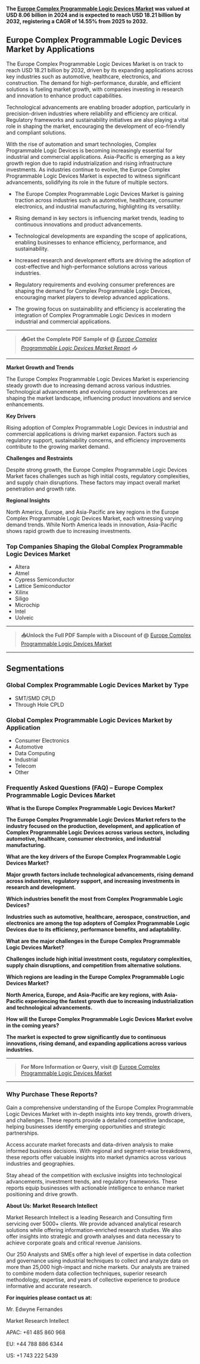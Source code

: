 <p><strong>The <a href="https://www.marketresearchintellect.com/download-sample/?rid=1041249&amp;utm_source=Pulse-April-Europe&amp;utm_medium=852">Europe Complex Programmable Logic Devices Market</a> was valued at USD 8.06 billion in 2024 and is expected to reach USD 18.21 billion by 2032, registering a CAGR of 14.55% from 2025 to 2032.</strong></p><h2>Europe Complex Programmable Logic Devices Market by Applications&nbsp;</h2><p><p>The Europe Complex Programmable Logic Devices Market is on track to reach USD 18.21 billion by 2032, driven by its expanding applications across key industries such as automotive, healthcare, electronics, and construction. The demand for high-performance, durable, and efficient solutions is fueling market growth, with companies investing in research and innovation to enhance product capabilities.</p><p>Technological advancements are enabling broader adoption, particularly in precision-driven industries where reliability and efficiency are critical. Regulatory frameworks and sustainability initiatives are also playing a vital role in shaping the market, encouraging the development of eco-friendly and compliant solutions.</p><p>With the rise of automation and smart technologies, Complex Programmable Logic Devices is becoming increasingly essential for industrial and commercial applications. Asia-Pacific is emerging as a key growth region due to rapid industrialization and rising infrastructure investments. As industries continue to evolve, the Europe Complex Programmable Logic Devices Market is expected to witness significant advancements, solidifying its role in the future of multiple sectors.</p></p><ul><li><p>The Europe Complex Programmable Logic Devices Market is gaining traction across industries such as automotive, healthcare, consumer electronics, and industrial manufacturing, highlighting its versatility.</p></li><li><p>Rising demand in key sectors is influencing market trends, leading to continuous innovations and product advancements.</p></li><li><p>Technological developments are expanding the scope of applications, enabling businesses to enhance efficiency, performance, and sustainability.</p></li><li><p>Increased research and development efforts are driving the adoption of cost-effective and high-performance solutions across various industries.</p></li><li><p>Regulatory requirements and evolving consumer preferences are shaping the demand for Complex Programmable Logic Devices, encouraging market players to develop advanced applications.</p></li><li><p>The growing focus on sustainability and efficiency is accelerating the integration of Complex Programmable Logic Devices in modern industrial and commercial applications.</p></li></ul><hr /><blockquote><p><strong><span class="font-[700]">📥Get the Complete PDF Sample of @ </span></strong><em><span class="font-[700]"><a href="https://www.marketresearchintellect.com/download-sample/?rid=1041249&amp;utm_source=Pulse-April-Europe&amp;utm_medium=852" target="_blank" data-tracking-control-name="article-ssr-frontend-pulse_little-text-block" data-tracking-will-navigate="" data-test-link="">Europe Complex Programmable Logic Devices Market Report</a>&nbsp;📥</span></em></p></blockquote><hr /><p class="" data-start="77" data-end="360"><strong data-start="77" data-end="105">Market Growth and Trends</strong></p><p class="" data-start="77" data-end="360">The Europe Complex Programmable Logic Devices Market is experiencing steady growth due to increasing demand across various industries. Technological advancements and evolving consumer preferences are shaping the market landscape, influencing product innovations and service enhancements.</p><p class="" data-start="362" data-end="606"><strong data-start="362" data-end="377">Key Drivers</strong></p><p class="" data-start="362" data-end="606">Rising adoption of Complex Programmable Logic Devices in industrial and commercial applications is driving market expansion. Factors such as regulatory support, sustainability concerns, and efficiency improvements contribute to the growing market demand.</p><p class="" data-start="608" data-end="849"><strong data-start="608" data-end="637">Challenges and Restraints</strong></p><p class="" data-start="608" data-end="849">Despite strong growth, the Europe Complex Programmable Logic Devices Market faces challenges such as high initial costs, regulatory complexities, and supply chain disruptions. These factors may impact overall market penetration and growth rate.</p><p class="" data-start="851" data-end="1095"><strong data-start="851" data-end="872">Regional Insights</strong></p><p class="" data-start="851" data-end="1095">North America, Europe, and Asia-Pacific are key regions in the Europe Complex Programmable Logic Devices Market, each witnessing varying demand trends. While North America leads in innovation, Asia-Pacific shows rapid growth due to increasing investments.</p><p><h3>Top Companies Shaping the Global Complex Programmable Logic Devices Market </h3><ul><li>Altera</li><li>Atmel</li><li>Cypress Semiconductor</li><li>Lattice Semiconductor</li><li>Xilinx</li><li>Siligo</li><li>Microchip</li><li>Intel</li><li>Uolveic</li></ul></p><hr /><blockquote><p><strong>📥Unlock the Full PDF Sample with a Discount of @</strong> <a href="https://www.marketresearchintellect.com/ask-for-discount/?rid=1041249&amp;utm_source=Pulse-April-Europe&amp;utm_medium=852">Europe Complex Programmable Logic Devices Market</a></p></blockquote><hr /><p><h2>Segmentations</h2><h3>Global Complex Programmable Logic Devices Market by Type</h3><ul><li>SMT/SMD CPLD</li><li>Through Hole CPLD</li></ul><h3>Global Complex Programmable Logic Devices Market by Application</h3><ul><li>Consumer Electronics</li><li>Automotive</li><li>Data Computing</li><li>Industrial</li><li>Telecom</li><li>Other</li></ul></p><h3><strong>Frequently Asked Questions (FAQ) &ndash; Europe Complex Programmable Logic Devices Market</strong></h3><p><strong>What is the Europe Complex Programmable Logic Devices Market?</strong></p><p><strong>The Europe Complex Programmable Logic Devices Market refers to the industry focused on the production, development, and application of Complex Programmable Logic Devices across various sectors, including automotive, healthcare, consumer electronics, and industrial manufacturing.</strong></p><p><strong>What are the key drivers of the Europe Complex Programmable Logic Devices Market?</strong></p><p><strong>Major growth factors include technological advancements, rising demand across industries, regulatory support, and increasing investments in research and development.</strong></p><p><strong>Which industries benefit the most from Complex Programmable Logic Devices?</strong></p><p><strong>Industries such as automotive, healthcare, aerospace, construction, and electronics are among the top adopters of Complex Programmable Logic Devices due to its efficiency, performance benefits, and adaptability.</strong></p><p><strong>What are the major challenges in the Europe Complex Programmable Logic Devices Market?</strong></p><p><strong>Challenges include high initial investment costs, regulatory complexities, supply chain disruptions, and competition from alternative solutions.</strong></p><p><strong>Which regions are leading in the Europe Complex Programmable Logic Devices Market?</strong></p><p><strong>North America, Europe, and Asia-Pacific are key regions, with Asia-Pacific experiencing the fastest growth due to increasing industrialization and technological advancements.</strong></p><p><strong>How will the Europe Complex Programmable Logic Devices Market evolve in the coming years?</strong></p><p><strong>The market is expected to grow significantly due to continuous innovations, rising demand, and expanding applications across various industries.</strong></p><hr /><blockquote><p><span class="font-[700]"><strong>For More Information or Query, visit&nbsp;@</strong>&nbsp;</span><span class="font-[700]"><a href="https://www.marketresearchintellect.com/product/complex-programmable-logic-devices-market/?utm_source=Linkedin&utm_medium=852" target="_blank" data-tracking-control-name="article-ssr-frontend-pulse_little-text-block" data-tracking-will-navigate="" data-test-link="">Europe Complex Programmable Logic Devices Market</a></span></p></blockquote><hr /><h3><strong data-start="0" data-end="31">Why Purchase These Reports?</strong></h3><p class="" data-start="35" data-end="297">Gain a comprehensive understanding of the Europe Complex Programmable Logic Devices Market with in-depth insights into key trends, growth drivers, and challenges. These reports provide a detailed competitive landscape, helping businesses identify emerging opportunities and strategic partnerships.</p><p class="" data-start="299" data-end="540">Access accurate market forecasts and data-driven analysis to make informed business decisions. With regional and segment-wise breakdowns, these reports offer valuable insights into market dynamics across various industries and geographies.</p><p class="" data-start="542" data-end="784">Stay ahead of the competition with exclusive insights into technological advancements, investment trends, and regulatory frameworks. These reports equip businesses with actionable intelligence to enhance market positioning and drive growth.</p><p><strong><span class="font-[700]">About Us: Market Research Intellect</span></strong></p><p><span class="">Market Research Intellect is a leading Research and Consulting firm servicing over 5000+ clients. We provide advanced analytical research solutions while offering information-enriched research studies.&nbsp;</span>We also offer insights into strategic and growth analyses and data necessary to achieve corporate goals and critical revenue Janisions.</p><p><span class="">Our 250 Analysts and SMEs offer a high level of expertise in data collection and governance using industrial techniques to collect and analyze data on more than 25,000 high-impact and niche markets. Our analysts are trained to combine modern data collection techniques, superior research methodology, expertise, and years of collective experience to produce informative and accurate research.</span></p><p><strong>For inquiries please contact us at:</strong></p><p>Mr. Edwyne Fernandes</p><p>Market Research Intellect</p><p>APAC: +61 485 860 968</p><p>EU: +44 788 886 6344</p><p>US: +1 743 222 5439</p>